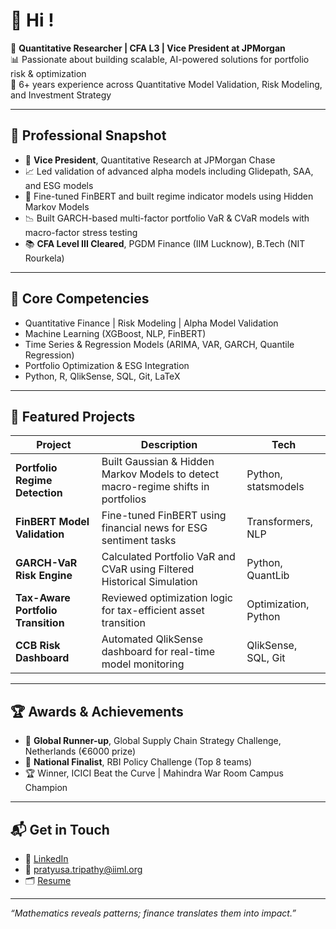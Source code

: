 # 👋 Hi !

🎯 **Quantitative Researcher | CFA L3 | Vice President at JPMorgan**  
📊 Passionate about building scalable, AI-powered solutions for portfolio risk & optimization  
🏦 6+ years experience across Quantitative Model Validation, Risk Modeling, and Investment Strategy

---

## 💼 Professional Snapshot

- 🧠 **Vice President**, Quantitative Research at JPMorgan Chase
- 📈 Led validation of advanced alpha models including Glidepath, SAA, and ESG models
- 🤖 Fine-tuned FinBERT and built regime indicator models using Hidden Markov Models
- 📉 Built GARCH-based multi-factor portfolio VaR & CVaR models with macro-factor stress testing
- 📚 **CFA Level III Cleared**, PGDM Finance (IIM Lucknow), B.Tech (NIT Rourkela)

---

## 🧠 Core Competencies
- Quantitative Finance | Risk Modeling | Alpha Model Validation  
- Machine Learning (XGBoost, NLP, FinBERT)  
- Time Series & Regression Models (ARIMA, VAR, GARCH, Quantile Regression)  
- Portfolio Optimization & ESG Integration  
- Python, R, QlikSense, SQL, Git, LaTeX  

---

## 🚀 Featured Projects

| Project | Description | Tech |
|--------|-------------|------|
| **Portfolio Regime Detection** | Built Gaussian & Hidden Markov Models to detect macro-regime shifts in portfolios | Python, statsmodels |
| **FinBERT Model Validation** | Fine-tuned FinBERT using financial news for ESG sentiment tasks | Transformers, NLP |
| **GARCH-VaR Risk Engine** | Calculated Portfolio VaR and CVaR using Filtered Historical Simulation | Python, QuantLib |
| **Tax-Aware Portfolio Transition** | Reviewed optimization logic for tax-efficient asset transition | Optimization, Python |
| **CCB Risk Dashboard** | Automated QlikSense dashboard for real-time model monitoring | QlikSense, SQL, Git |

---

## 🏆 Awards & Achievements

- 🥈 **Global Runner-up**, Global Supply Chain Strategy Challenge, Netherlands (€6000 prize)  
- 🏅 **National Finalist**, RBI Policy Challenge (Top 8 teams)  
- 🏆 Winner, ICICI Beat the Curve | Mahindra War Room Campus Champion  

---

## 📬 Get in Touch
- 💼 [LinkedIn](https://www.linkedin.com/in/pratyusatripathy/)
- 📧 pratyusa.tripathy@iiml.org
- 🗂 [Resume](https://github.com/pratyusa-tripathy/pratyusa-tripathy.github.io/assets/Pratyusa_Tripathy_April_2025.pdf)

---

_“Mathematics reveals patterns; finance translates them into impact.”_

